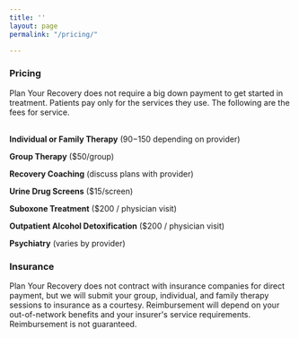 ```yaml
---
title: ''
layout: page
permalink: "/pricing/"

---
```

### Pricing

Plan Your Recovery does not require a big down payment to get started in treatment. Patients pay only for the services they use. The following are the fees for service. <br><br>

**Individual or Family Therapy** ($90-$150 depending on provider)

**Group Therapy** ($50/group)

**Recovery Coaching** (discuss plans with provider)

**Urine Drug Screens** ($15/screen)

**Suboxone Treatment** ($200 / physician visit)

**Outpatient Alcohol Detoxification** ($200 / physician visit)

**Psychiatry** (varies by provider)

### Insurance

Plan Your Recovery does not contract with insurance companies for direct payment, but we will submit your group, individual, and family therapy sessions to insurance as a courtesy. Reimbursement will depend on your out-of-network benefits and your insurer's service requirements. Reimbursement is not guaranteed.
